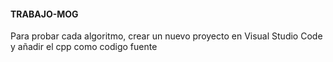  
#### TRABAJO-MOG

Para probar cada algoritmo, crear un nuevo proyecto en Visual Studio Code y añadir el cpp como codigo fuente 
